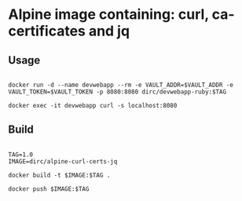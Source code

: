 
# Alpine image containing: curl, ca-certificates and jq

## Usage 

```shell

docker run -d --name devwebapp --rm -e VAULT_ADDR=$VAULT_ADDR -e VAULT_TOKEN=$VAULT_TOKEN -p 8080:8080 dirc/devwebapp-ruby:$TAG

docker exec -it devwebapp curl -s localhost:8080

```

## Build

```shell

TAG=1.0
IMAGE=dirc/alpine-curl-certs-jq

docker build -t $IMAGE:$TAG .

docker push $IMAGE:$TAG


```